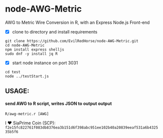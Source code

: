 # node-AWG-Metric
AWG to Metric Wire Conversion in R, with an Express Node.js Front-end


- [x] clone to directory and install requirements
```
git clone https://github.com/EvilRedHorse/node-AWG-Metric.git
cd node-AWG-Metric
npm install express shelljs
sudo dnf -y install jq R
```

- [x] start node instance on port 3031

```
cd test
node ../testStart.js
```


## USAGE:

#### send AWG to R script, writes JSON to output output
`R/awg-metric.r [AWG]`



I :heart: SiaPrime Coin (SCP): `f2e15fc822761f083db8376ea3b151d6f398abc951ee102b40a20839eeaf531a6b432535b5f6`
